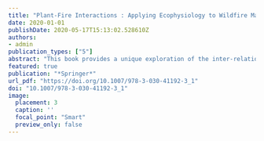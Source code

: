 ```yaml
---
title: "Plant-Fire Interactions : Applying Ecophysiology to Wildfire Management"
date: 2020-01-01
publishDate: 2020-05-17T15:13:02.528610Z
authors: 
- admin
publication_types: ["5"]
abstract: "This book provides a unique exploration of the inter-relationships between the science of plant environmental responses and the understanding and management of forest fires. It bridges the gap between plant ecologists, interested in the functional and evolutionary consequences of fire in ecosystems, with foresters and fire managers, interested in effectively reducing fire hazard and damage."
featured: true
publication: "*Springer*"
url_pdf: "https://doi.org/10.1007/978-3-030-41192-3_1"
doi: "10.1007/978-3-030-41192-3_1"
image:
  placement: 3
  caption: ''
  focal_point: "Smart"
  preview_only: false
---
```

